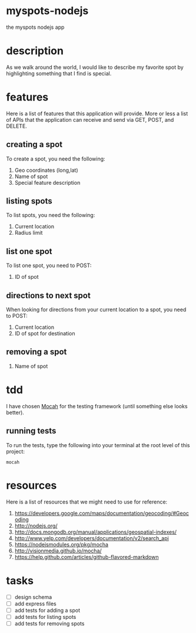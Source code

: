 myspots-nodejs
==============

the myspots nodejs app

# description

As we walk around the world, I would like to describe my favorite spot by highlighting something that I find is special. 

# features

Here is a list of features that this application will provide. More or less a list of APIs that the application can receive and send via GET, POST, and DELETE.

## creating a spot

To create a spot, you need the following:

1. Geo coordinates (long,lat)
2. Name of spot
3. Special feature description

## listing spots

To list spots, you need the following:

1. Current location
2. Radius limit

## list one spot

To list one spot, you need to POST:

1. ID of spot

## directions to next spot

When looking for directions from your current location to a spot, you need to POST:

1. Current location
2. ID of spot for destination

## removing a spot

1. Name of spot

# tdd

I have chosen [Mocah](http://visionmedia.github.io/mocha/#installation) for the testing framework (until something else looks better).

## running tests

To run the tests, type the following into your terminal at the root level of this project:

    mocah


# resources

Here is a list of resources that we might need to use for reference:

1. https://developers.google.com/maps/documentation/geocoding/#Geocoding
2. http://nodejs.org/
3. http://docs.mongodb.org/manual/applications/geospatial-indexes/
4. http://www.yelp.com/developers/documentation/v2/search_api
5. https://nodejsmodules.org/pkg/mocha
6. http://visionmedia.github.io/mocha/
7. https://help.github.com/articles/github-flavored-markdown

# tasks

- [ ] design schema
- [ ] add express files
- [ ] add tests for adding a spot
- [ ] add tests for listing spots
- [ ] add tests for removing spots